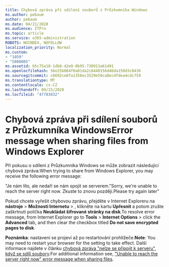 ```yaml
---
title: Chybová zpráva při sdílení souborů z Průzkumníka Windows
ms.author: pebaum
author: pebaum
ms.date: 04/21/2020
ms.audience: ITPro
ms.topic: article
ms.service: o365-administration
ROBOTS: NOINDEX, NOFOLLOW
localization_priority: Normal
ms.custom:
- "1059"
- "5800005"
ms.assetid: b5c75a18-1db8-42e9-8b95-730913a61491
ms.openlocfilehash: 56e25b064f0a81da2c8440156d46da150d3c0436
ms.sourcegitcommit: c6692ce0fa1358ec3529e59ca0ecdfdea4cdc759
ms.translationtype: MT
ms.contentlocale: cs-CZ
ms.lasthandoff: 09/15/2020
ms.locfileid: "47783832"
---
```

# <a name="error-message-when-sharing-files-from-windows-explorer"></a><span data-ttu-id="2e2db-102">Chybová zpráva při sdílení souborů z Průzkumníka Windows</span><span class="sxs-lookup"><span data-stu-id="2e2db-102">Error message when sharing files from Windows Explorer</span></span>

<span data-ttu-id="2e2db-103">Při pokusu o sdílení z Průzkumníka Windows se může zobrazit následující chybová zpráva:</span><span class="sxs-lookup"><span data-stu-id="2e2db-103">When trying to share from Windows Explorer, you may receive the following error message:</span></span>
  
<span data-ttu-id="2e2db-104">"Je nám líto, ale nedaří se nám spojit se serverem.</span><span class="sxs-lookup"><span data-stu-id="2e2db-104">"Sorry, we're unable to reach the server right now.</span></span> <span data-ttu-id="2e2db-105">Zkuste to znovu později.</span><span class="sxs-lookup"><span data-stu-id="2e2db-105">Please try again later"</span></span>
  
<span data-ttu-id="2e2db-106">Pokud chcete vyřešit chybovou zprávu, přejděte v Internet Exploreru na **nástroje** \> **Možnosti Internetu** \> , klikněte na kartu **Upřesnit** a potom zrušte zaškrtnutí políčka **Neukládat šifrované stránky na disk**.</span><span class="sxs-lookup"><span data-stu-id="2e2db-106">To resolve error message, from Internet Explorer go to **Tools** \> **Internet Options** \> click the **Advanced** tab, and then clear the checkbox titled **Do not save encrypted pages to disk**.</span></span>
  
 <span data-ttu-id="2e2db-107">**Poznámka**: nastavení se projeví až po restartování prohlížeče.</span><span class="sxs-lookup"><span data-stu-id="2e2db-107">**Note**: You may need to restart your browser for the setting to take effect.</span></span> <span data-ttu-id="2e2db-108">Další informace najdete v článku [chybová zpráva "nelze se připojit k serveru", když se sdílí soubory](https://go.microsoft.com/fwlink/?linkid=2022914).</span><span class="sxs-lookup"><span data-stu-id="2e2db-108">For additional information see, ["Unable to reach the server right now" error message when sharing files](https://go.microsoft.com/fwlink/?linkid=2022914).</span></span>
  